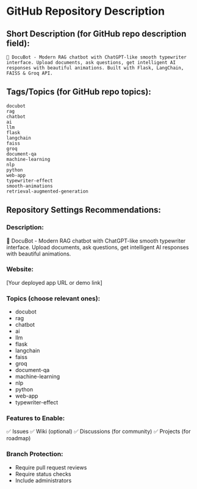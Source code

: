 # GitHub Repository Description

## Short Description (for GitHub repo description field):
```
🤖 DocuBot - Modern RAG chatbot with ChatGPT-like smooth typewriter interface. Upload documents, ask questions, get intelligent AI responses with beautiful animations. Built with Flask, LangChain, FAISS & Groq API.
```

## Tags/Topics (for GitHub repo topics):
```
docubot
rag
chatbot
ai
llm
flask
langchain
faiss
groq
document-qa
machine-learning
nlp
python
web-app
typewriter-effect
smooth-animations
retrieval-augmented-generation
```

## Repository Settings Recommendations:

### Description:
🤖 DocuBot - Modern RAG chatbot with ChatGPT-like smooth typewriter interface. Upload documents, ask questions, get intelligent AI responses with beautiful animations.

### Website:
[Your deployed app URL or demo link]

### Topics (choose relevant ones):
- docubot
- rag
- chatbot
- ai
- llm
- flask
- langchain
- faiss
- groq
- document-qa
- machine-learning
- nlp
- python
- web-app
- typewriter-effect

### Features to Enable:
✅ Issues
✅ Wiki (optional)
✅ Discussions (for community)
✅ Projects (for roadmap)

### Branch Protection:
- Require pull request reviews
- Require status checks
- Include administrators